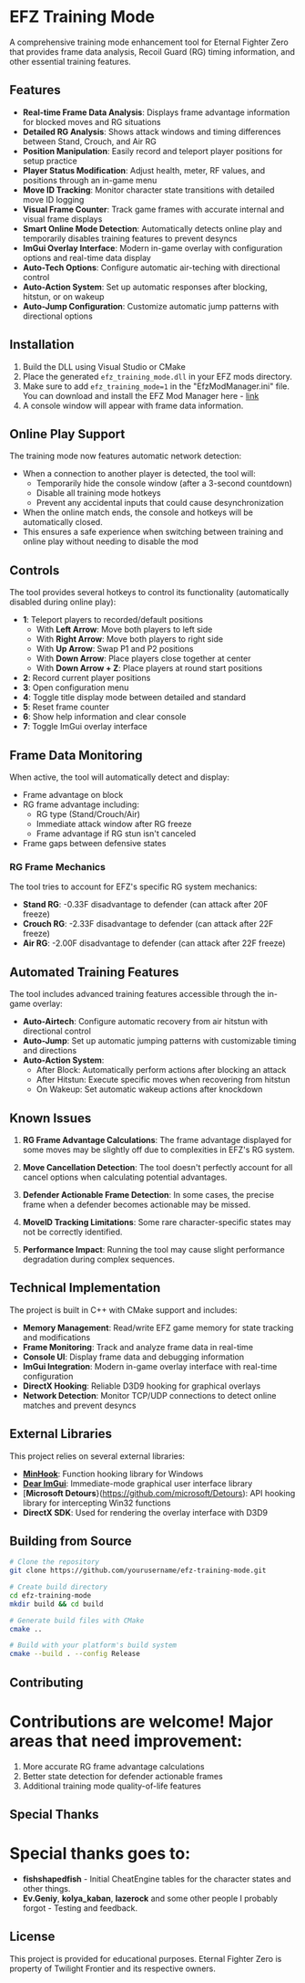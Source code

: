 # EFZ Training Mode

A comprehensive training mode enhancement tool for Eternal Fighter Zero that provides frame data analysis, Recoil Guard (RG) timing information, and other essential training features.

## Features

- **Real-time Frame Data Analysis**: Displays frame advantage information for blocked moves and RG situations
- **Detailed RG Analysis**: Shows attack windows and timing differences between Stand, Crouch, and Air RG
- **Position Manipulation**: Easily record and teleport player positions for setup practice
- **Player Status Modification**: Adjust health, meter, RF values, and positions through an in-game menu
- **Move ID Tracking**: Monitor character state transitions with detailed move ID logging
- **Visual Frame Counter**: Track game frames with accurate internal and visual frame displays
- **Smart Online Mode Detection**: Automatically detects online play and temporarily disables training features to prevent desyncs
- **ImGui Overlay Interface**: Modern in-game overlay with configuration options and real-time data display
- **Auto-Tech Options**: Configure automatic air-teching with directional control
- **Auto-Action System**: Set up automatic responses after blocking, hitstun, or on wakeup
- **Auto-Jump Configuration**: Customize automatic jump patterns with directional options

## Installation

1. Build the DLL using Visual Studio or CMake
2. Place the generated `efz_training_mode.dll` in your EFZ mods directory.  
3. Make sure to add `efz_training_mode=1` in the "EfzModManager.ini" file. You can download and install the EFZ Mod Manager here - [link](https://docs.google.com/spreadsheets/d/1r0nBAaQczj9K4RG5zAVV4uXperDeoSnXaqQBal2-8Us/edit?usp=sharing)
4. A console window will appear with frame data information.

## Online Play Support

The training mode now features automatic network detection:

- When a connection to another player is detected, the tool will:
  - Temporarily hide the console window (after a 3-second countdown)
  - Disable all training mode hotkeys
  - Prevent any accidental inputs that could cause desynchronization
- When the online match ends, the console and hotkeys will be automatically closed.
- This ensures a safe experience when switching between training and online play without needing to disable the mod

## Controls

The tool provides several hotkeys to control its functionality (automatically disabled during online play):

- **1**: Teleport players to recorded/default positions
  - With **Left Arrow**: Move both players to left side
  - With **Right Arrow**: Move both players to right side
  - With **Up Arrow**: Swap P1 and P2 positions
  - With **Down Arrow**: Place players close together at center
  - With **Down Arrow + Z**: Place players at round start positions
- **2**: Record current player positions
- **3**: Open configuration menu
- **4**: Toggle title display mode between detailed and standard
- **5**: Reset frame counter
- **6**: Show help information and clear console
- **7**: Toggle ImGui overlay interface

## Frame Data Monitoring

When active, the tool will automatically detect and display:

- Frame advantage on block
- RG frame advantage including:
  - RG type (Stand/Crouch/Air)
  - Immediate attack window after RG freeze
  - Frame advantage if RG stun isn't canceled
- Frame gaps between defensive states

### RG Frame Mechanics

The tool tries to account for EFZ's specific RG system mechanics:
- **Stand RG**: -0.33F disadvantage to defender (can attack after 20F freeze)
- **Crouch RG**: -2.33F disadvantage to defender (can attack after 22F freeze)
- **Air RG**: -2.00F disadvantage to defender (can attack after 22F freeze)

## Automated Training Features

The tool includes advanced training features accessible through the in-game overlay:

- **Auto-Airtech**: Configure automatic recovery from air hitstun with directional control
- **Auto-Jump**: Set up automatic jumping patterns with customizable timing and directions
- **Auto-Action System**:
  - After Block: Automatically perform actions after blocking an attack
  - After Hitstun: Execute specific moves when recovering from hitstun
  - On Wakeup: Set automatic wakeup actions after knockdown

## Known Issues

1. **RG Frame Advantage Calculations**: The frame advantage displayed for some moves may be slightly off due to complexities in EFZ's RG system.

2. **Move Cancellation Detection**: The tool doesn't perfectly account for all cancel options when calculating potential advantages.

3. **Defender Actionable Frame Detection**: In some cases, the precise frame when a defender becomes actionable may be missed.

4. **MoveID Tracking Limitations**: Some rare character-specific states may not be correctly identified.

5. **Performance Impact**: Running the tool may cause slight performance degradation during complex sequences.

## Technical Implementation

The project is built in C++ with CMake support and includes:

- **Memory Management**: Read/write EFZ game memory for state tracking and modifications
- **Frame Monitoring**: Track and analyze frame data in real-time
- **Console UI**: Display frame data and debugging information
- **ImGui Integration**: Modern in-game overlay interface with real-time configuration
- **DirectX Hooking**: Reliable D3D9 hooking for graphical overlays
- **Network Detection**: Monitor TCP/UDP connections to detect online matches and prevent desyncs

## External Libraries

This project relies on several external libraries:

- [**MinHook**](https://github.com/TsudaKageyu/minhook): Function hooking library for Windows
- [**Dear ImGui**](https://github.com/ocornut/imgui): Immediate-mode graphical user interface library
- [**Microsoft Detours**}(https://github.com/microsoft/Detours): API hooking library for intercepting Win32 functions
- **DirectX SDK**: Used for rendering the overlay interface with D3D9

## Building from Source

```bash
# Clone the repository
git clone https://github.com/yourusername/efz-training-mode.git

# Create build directory
cd efz-training-mode
mkdir build && cd build

# Generate build files with CMake
cmake ..

# Build with your platform's build system
cmake --build . --config Release
```

## Contributing
# Contributions are welcome! Major areas that need improvement:

1. More accurate RG frame advantage calculations
2. Better state detection for defender actionable frames
3. Additional training mode quality-of-life features


## Special Thanks

# Special thanks goes to:
- **fishshapedfish** - Initial CheatEngine tables for the character states and other things.
- **Ev.Geniy**, **kolya_kaban**, **lazerock** and some other people I probably forgot - Testing and feedback.


## License
This project is provided for educational purposes. Eternal Fighter Zero is property of Twilight Frontier and its respective owners.